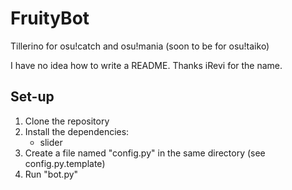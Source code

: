 # FruityBot
Tillerino for osu!catch and osu!mania (soon to be for osu!taiko)

I have no idea how to write a README.
Thanks iRevi for the name.


## Set-up
1. Clone the repository
2. Install the dependencies: 
   * slider
3. Create a file named "config.py" in the same directory (see config.py.template)
4. Run "bot.py"
